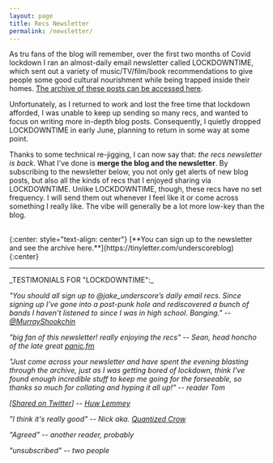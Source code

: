 ```yaml
---
layout: page
title: Recs Newsletter
permalink: /newsletter/
---
```


As tru fans of the blog will remember, over the first two months of Covid lockdown I ran an almost-daily email newsletter called LOCKDOWNTIME, which sent out a variety of music/TV/film/book recommendations to give people some good cultural nourishment while being trapped inside their homes. [The archive of these posts can be accessed here](https://playtime.substack.com/).

Unfortunately, as I returned to work and lost the free time that lockdown afforded, I was unable to keep up sending so many recs, and wanted to focus on writing more in-depth blog posts. Consequently, I quietly dropped LOCKDOWNTIME in early June, planning to return in some way at some point.

Thanks to some technical re-jigging, I can now say that: _the recs newsletter is back_. What I've done is **merge the blog and the newsletter**. By subscribing to the newsletter below, you not only get alerts of new blog posts, but also all the kinds of recs that I enjoyed sharing via LOCKDOWNTIME. Unlike LOCKDOWNTIME, though, these recs have no set frequency. I will send them out whenever I feel like it or come across something I really like. The vibe will generally be a lot more low-key than the blog.

<br>
{:center: style="text-align: center"}
[**You can sign up to the newsletter and see the archive here.**](https://tinyletter.com/underscoreblog)
{:center}

<br>
<hr>
_TESTIMONIALS FOR "LOCKDOWNTIME":_

_"You should all sign up to @jake_underscore’s daily email recs. Since signing up I’ve gone into a post-punk hole and rediscovered a bunch of bands I haven’t listened to since I was in high school. Banging." -- [@MurrayShookchin](https://twitter.com/MurrayShookchin)_

_"big fan of this newsletter! really enjoying the recs" -- Sean, head honcho of the late great [panic.fm](https://www.mixcloud.com/panicfm/)_

_"Just come across your newsletter and have spent the evening blasting through the archive, just as I was getting bored of lockdown, think I've found enough incredible stuff to keep me going for the forseeable, so thanks so much for collating and hyping it all up!" -- reader Tom_

_[[Shared on Twitter](https://twitter.com/huwlemmey/status/1265229237058973697)] -- [Huw Lemmey](https://twitter.com/huwlemmey)_

_"I think it's really good" -- Nick aka. [Quantized Crow](http://quantizedcrow.com/)_

_"Agreed" -- another reader, probably_

_"unsubscribed" -- two people_
